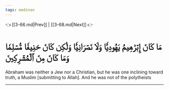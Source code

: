 ```yaml
---
tags: medinan
---
```


👈 [[3-66.md|Prev]] | [[3-68.md|Next]] 👉

# مَا كَانَ إِبۡرَٰهِيمُ يَهُودِيّٗا وَلَا نَصۡرَانِيّٗا وَلَٰكِن كَانَ حَنِيفٗا مُّسۡلِمٗا وَمَا كَانَ مِنَ ٱلۡمُشۡرِكِينَ

Abraham was neither a Jew nor a Christian, but he was one inclining toward truth, a Muslim [submitting to Allah]. And he was not of the polytheists

---

